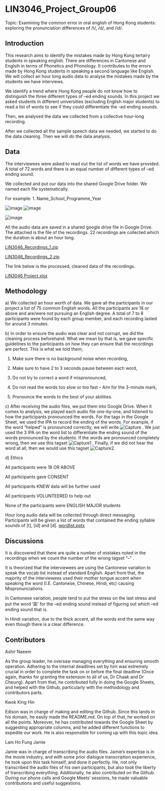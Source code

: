 # LIN3046_Project_Group06

Topic: Examining the common error in oral english of Hong Kong students: exploring the pronunciation differences of /t/, /d/, and /id/.



## Introduction





This research aims to identify the mistakes made by Hong Kong tertairy students in speaking english. There are differences in Cantonese and Englsih in terms of Phonetics and Phonology. It contributes to the errors made by Hong Kong students in speaking a second language like English. We will collect an hour long audio data to analyse the mistakes made by the students we have interviews. 

We identify a trend where Hong Kong people do not know how to distinguish the three different types of –ed ending sounds. 
In this project we asked students in different universities (excluding English major students) to read a list of words to see if they could differentiate the –ed ending sounds.

Then, we analysed the data we collected from a collective hour-long recording.

After we collected all the sample speech data we needed, we started to do the data cleaning.
Then we will do the data analysis.








## Data

The interviewees were asked to read out the list of words we have provided. A total of 72 words and there is an equal number of different types of –ed ending sound.

We collected and put our data into the shared Google Drive folder. We named each file systematically. 

For example: 1. Name_School_Programme_Year

![image](https://github.com/WestVirgina/LIN3046_Project_Group06/assets/157775248/df3f4411-a1da-4e7f-922c-dbf0ffece0fe)
![image](https://github.com/WestVirgina/LIN3046_Project_Group06/assets/157775248/1a9479f1-5317-43b9-94d4-ad34afac4d9c)

![image](https://github.com/WestVirgina/LIN3046_Project_Group06/assets/157775248/dbd9e15c-1047-4438-a66d-1ebff2256659)



All the audio data are saved in a shared google drive file in Google Drive. The attached is the file of the recordings. 22 recordings are collected which the duration is about an hour long.


[LIN3046_Recordings_1.zip](https://github.com/WestVirgina/LIN3046_Project_Group06/files/15337061/LIN3046_Recordings_1-20240516T145259Z-001.zip)

[LIN3046_Recordings_2.zip](https://github.com/WestVirgina/LIN3046_Project_Group06/files/15337058/LIN3046_Recordings_2-20240516T145301Z-001.zip)



The link below is the processed, cleaned data of the recordings. 

[LIN3046 Project.xlsx](https://github.com/WestVirgina/LIN3046_Project_Group06/files/15344046/LIN3046.Project.2.xlsx)




## Methodology

a) We collected an hour worth of data. We gave all the participants in our project a list of 75 common English words. All the participants are 18 or above and are/were not pursuing an English degree. A total of 7 to 8 participants were found by each group member, and each recording lasted for around 3 minutes.



b) In order to ensure the audio was clear and not corrupt, we did the cleaning process beforehand. What we mean by that is, we gave specific guidelines to the participants on how they can ensure that the recordings are perfect. This is what we told them;
1. Make sure there is no background noise when recording,

2. Make sure to have 2 to 3 seconds pause between each word,

3. Do not try to correct a word if mispronounced,

4. Do not read the words too slow or too fast – Aim for the 3-minute mark,

5. Pronounce the words to the best of your abilities.



c) After receiving the audio files, we put them into Google Drive. When it comes to analysis, we played each audio file one-by-one, and listened to how the participants pronounced the words. For the tags in the Google Sheet, we used the IPA to record the ending of the words. For example, if the word “helped” is pronounced correctly, we will write ![Capture](https://github.com/WestVirgina/LIN3046_Project_Group06/assets/157775248/9291c9a0-47cf-42f7-8902-e9030a980b3e)
. We just used the 3 IPA on the word list to differentiate the ending sound of the words pronounced by the students. If the words are pronounced completely wrong, then we use this tagset ![Capture1](https://github.com/WestVirgina/LIN3046_Project_Group06/assets/157775248/84527e23-bd38-4058-9337-14d2f09b1b0e)
. Finally, if we did not hear the word at all, then we would use this tagset ![Capture2](https://github.com/WestVirgina/LIN3046_Project_Group06/assets/157775248/5afe1078-4a3b-4168-b85c-c6de60e361c2).


d) Ethics

All participants were 18 OR ABOVE

All participants gave CONSENT

All participants KNEW data will be further used

All participants VOLUNTEERED to help out

None of the participants were ENGLISH MAJOR students



Hour long audio data will be collected through direct messaging. Participants will be given a list of words that contained the ending syllable sounds of [t], [id] and [d]. 
[wordlist.pptx](https://github.com/WestVirgina/LIN3046_Project_Group06/files/15331262/Presentation1.pptx)


## Discussions

It is discovered that there are quite a number of mistakes noted in the recordings when we count the number of the wrong tagset “–” . 

It is theorized that the interviewees are using the Cantonese variation to speak the vocab list instead of standard English. Apart from that, the majority of the interviewees used their mother tongue accent when speaking the word (I.E. Cantonese, Chinese, Hindi, etc) causing Mispronunciations. 

In Cantonese variation, people tend to put the stress on the last stress and put the word ‘突‘ for the –ed ending sound instead of figuring out which –ed ending sound that is.

In Hindi variation, due to the thick accent, all the words end the same way even though there is a clear difference.




## Contributors



Ashir Naeem

As the group leader, he oversaw managing everything and ensuring smooth operation. Adhering to the internal deadlines set by him was extremely crucial in order to complete the task on or before the final deadline (Once again, thanks for granting the extension to all of us, Dr Chaak and Dr Cheung). Apart from that, he contributed fully in doing the Google Sheets, and helped with the Github, particularly with the methodology and contributors parts.


Kwok King Hin

Edison was in charge of making and editing the Github. Since this lands in his domain, he easily made the README.md. On top of that, he worked on all the points. Moreover, he has contributed towards the Google Sheet by suggesting appropriate columns, and he added different functions to expedite our work. He is also responsible for coming up with this topic idea.


Lam Ho Fung Jamie

Jamie was in charge of transcribing the audio files. Jamie’s expertise is in the movie industry, and with some prior dialogue transcription experience, he took upon this task himself, and done it perfectly. He, not only transcribed the audio files of his own participants, but also took the liberty of transcribing everything. Additionally, he also contributed on the Github. During our phone calls and Google Meets’ sessions, he made valuable contributions and useful suggestions.
